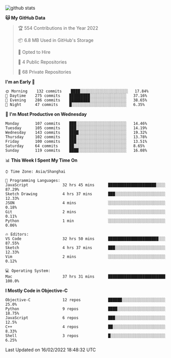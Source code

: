 
![github stats](https://github-readme-stats.vercel.app/api?username=ChesterYue&show_icons=true&count_private=true)

<!-- ![wakatime](https://github-readme-stats.vercel.app/api/wakatime?username=ChesterYue&layout=compact) -->

<!-- ![wakatime](https://github-readme-stats.vercel.app/api/top-langs/?username=ChesterYue&layout=compact) -->

<!--START_SECTION:waka-->
**🐱 My GitHub Data** 

> 🏆 554 Contributions in the Year 2022
 > 
> 📦 6.8 MB Used in GitHub's Storage 
 > 
> 💼 Opted to Hire
 > 
> 📜 4 Public Repositories 
 > 
> 🔑 68 Private Repositories  
 > 
**I'm an Early 🐤** 

```text
🌞 Morning    132 commits    ████░░░░░░░░░░░░░░░░░░░░░   17.84% 
🌆 Daytime    275 commits    █████████░░░░░░░░░░░░░░░░   37.16% 
🌃 Evening    286 commits    █████████░░░░░░░░░░░░░░░░   38.65% 
🌙 Night      47 commits     █░░░░░░░░░░░░░░░░░░░░░░░░   6.35%

```
📅 **I'm Most Productive on Wednesday** 

```text
Monday       107 commits    ███░░░░░░░░░░░░░░░░░░░░░░   14.46% 
Tuesday      105 commits    ███░░░░░░░░░░░░░░░░░░░░░░   14.19% 
Wednesday    143 commits    ████░░░░░░░░░░░░░░░░░░░░░   19.32% 
Thursday     102 commits    ███░░░░░░░░░░░░░░░░░░░░░░   13.78% 
Friday       100 commits    ███░░░░░░░░░░░░░░░░░░░░░░   13.51% 
Saturday     64 commits     ██░░░░░░░░░░░░░░░░░░░░░░░   8.65% 
Sunday       119 commits    ████░░░░░░░░░░░░░░░░░░░░░   16.08%

```


📊 **This Week I Spent My Time On** 

```text
⌚︎ Time Zone: Asia/Shanghai

💬 Programming Languages: 
JavaScript               32 hrs 45 mins      █████████████████████░░░░   87.29% 
Sketch Drawing           4 hrs 37 mins       ███░░░░░░░░░░░░░░░░░░░░░░   12.33% 
JSON                     4 mins              ░░░░░░░░░░░░░░░░░░░░░░░░░   0.18% 
Git                      2 mins              ░░░░░░░░░░░░░░░░░░░░░░░░░   0.11% 
Python                   1 min               ░░░░░░░░░░░░░░░░░░░░░░░░░   0.06%

🔥 Editors: 
VS Code                  32 hrs 50 mins      ██████████████████████░░░   87.55% 
Sketch                   4 hrs 37 mins       ███░░░░░░░░░░░░░░░░░░░░░░   12.33% 
Vim                      2 mins              ░░░░░░░░░░░░░░░░░░░░░░░░░   0.12%

💻 Operating System: 
Mac                      37 hrs 31 mins      █████████████████████████   100.0%

```

**I Mostly Code in Objective-C** 

```text
Objective-C              12 repos            ██████░░░░░░░░░░░░░░░░░░░   25.0% 
Python                   9 repos             ████░░░░░░░░░░░░░░░░░░░░░   18.75% 
JavaScript               6 repos             ███░░░░░░░░░░░░░░░░░░░░░░   12.5% 
C++                      4 repos             ██░░░░░░░░░░░░░░░░░░░░░░░   8.33% 
Shell                    3 repos             █░░░░░░░░░░░░░░░░░░░░░░░░   6.25%

```



 Last Updated on 16/02/2022 18:48:32 UTC
<!--END_SECTION:waka-->